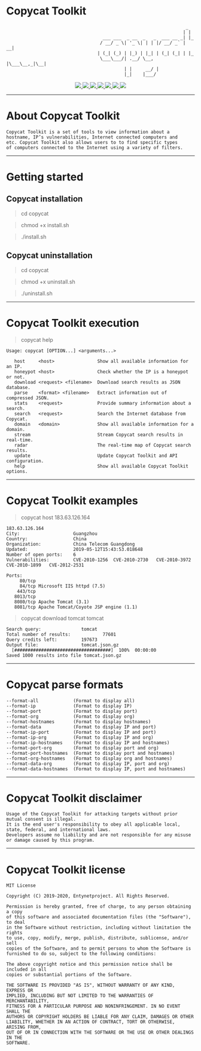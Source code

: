 # Copycat Toolkit
                                                                       _   
                                                                      | |  
                                        ___ ___  _ __  _   _  ___ __ _| |_ 
                                       / __/ _ \| '_ \| | | |/ __/ _` | __|
                                      | (_| (_) | |_) | |_| | (_| (_| | |_ 
                                       \___\___/| .__/ \__, |\___\__,_|\__|
                                                | |     __/ |              
                                                |_|    |___/         
 
<p align="center">
  <a href="http://entynetproject.simplesite.com/">
    <img src="https://img.shields.io/badge/entynetproject-Ivan%20Nikolsky-blue.svg">
  </a>
  <a href="https://github.com/entynetproject/copycat/releases">
    <img src="https://img.shields.io/github/release/entynetproject/copycat.svg">
  </a>
  <a href="https://wikipedia.org/wiki/Python_(programming_language)">
    <img src="https://img.shields.io/badge/language-python-blue.svg">
 </a>
  <a href="https://github.com/entynetproject/copycat">
      <img src="https://img.shields.io/badge/database-shodan-red.svg?maxAge=2592000">
 </a>
  <a href="https://github.com/entynetproject/copycat/issues?q=is%3Aissue+is%3Aclosed">
      <img src="https://img.shields.io/github/issues/entynetproject/copycat.svg">
  </a>
  <a href="https://github.com/entynetproject/copycat/wiki">
      <img src="https://img.shields.io/badge/wiki%20-copycat-lightgrey.svg">
 </a>
  <a href="https://twitter.com/entynetproject">
    <img src="https://img.shields.io/badge/twitter-entynetproject-blue.svg">
 </a>
</p>

***

# About Copycat Toolkit

    Copycat Toolkit is a set of tools to view information about a 
    hostname, IP’s vulnerabilities, Internet connected computers and 
    etc. Copycat Toolkit also allows users to to find specific types 
    of computers connected to the Internet using a variety of filters. 
    
***
    
# Getting started

## Copycat installation

> cd copycat

> chmod +x install.sh

> ./install.sh

## Copycat uninstallation

> cd copycat

> chmod +x uninstall.sh

> ./uninstall.sh

***

# Copycat Toolkit execution

> copycat help

    Usage: copycat [OPTION...] <arguments...>
    
       host     <host>                Show all available information for an IP.
       honeypot <host>                Check whether the IP is a honeypot or not.
       download <request> <filename>  Download search results as JSON database.
       parse    <format> <filename>   Extract information out of compressed JSON.
       stats    <request>             Provide summary information about a search.               
       search   <request>             Search the Internet database from Copycat.
       domain   <domain>              Show all available information for a domain.
       stream                         Stream Copycat search results in real-time.
       radar                          The real-time map of Copycat search results.
       update                         Update Copycat Toolkit and API configuration.
       help                           Show all available Copycat Toolkit options.
 
 ***
 
 # Copycat Toolkit examples
 
> copycat host 183.63.126.164
 
    183.63.126.164
    City:                    Guangzhou
    Country:                 China
    Organization:            China Telecom Guangdong
    Updated:                 2019-05-12T15:43:53.018648
    Number of open ports:    6
    Vulnerabilities:         CVE-2010-1256	CVE-2010-2730	CVE-2010-3972	CVE-2010-1899	CVE-2012-2531	

    Ports:
         80/tcp  
         84/tcp Microsoft IIS httpd (7.5)
        443/tcp  
       8013/tcp  
       8080/tcp Apache Tomcat (3.1)
       8081/tcp Apache Tomcat/Coyote JSP engine (1.1)
       
> copycat download tomcat tomcat

    Search query:			    tomcat
    Total number of results:            77601
    Query credits left:		    197673
    Output file:			    tomcat.json.gz
      [####################################]  100%  00:00:00
    Saved 1000 results into file tomcat.json.gz
    
***
    
# Copycat parse formats

    --format-all             (Format to display all)
    --format-ip              (Format to display IP)       
    --format-port            (Format to display port)
    --format-org             (Format to display org)
    --format-hostnames       (Format to display hostnames)
    --format-data            (Format to display IP and port)
    --format-ip-port         (Format to display IP and port)
    --format-ip-org          (Format to display IP and org)
    --format-ip-hostnames    (Format to display IP and hostnames)
    --format-port-org        (Format to display port and org)
    --format-port-hostnames  (Format to display port and hostnames)
    --format-org-hostnames   (Format to display org and hostnames)
    --format-data-org        (Format to display IP, port and org)
    --format-data-hostnames  (Format to display IP, port and hostnames)

***

# Copycat Toolkit disclaimer

    Usage of the Copycat Toolkit for attacking targets without prior mutual consent is illegal. 
    It is the end user's responsibility to obey all applicable local, state, federal, and international laws. 
    Developers assume no liability and are not responsible for any misuse or damage caused by this program.

***

# Copycat Toolkit license

    MIT License

    Copyright (C) 2019-2020, Entynetproject. All Rights Reserved.

    Permission is hereby granted, free of charge, to any person obtaining a copy
    of this software and associated documentation files (the "Software"), to deal
    in the Software without restriction, including without limitation the rights
    to use, copy, modify, merge, publish, distribute, sublicense, and/or sell
    copies of the Software, and to permit persons to whom the Software is
    furnished to do so, subject to the following conditions:

    The above copyright notice and this permission notice shall be included in all
    copies or substantial portions of the Software.

    THE SOFTWARE IS PROVIDED "AS IS", WITHOUT WARRANTY OF ANY KIND, EXPRESS OR
    IMPLIED, INCLUDING BUT NOT LIMITED TO THE WARRANTIES OF MERCHANTABILITY,
    FITNESS FOR A PARTICULAR PURPOSE AND NONINFRINGEMENT. IN NO EVENT SHALL THE
    AUTHORS OR COPYRIGHT HOLDERS BE LIABLE FOR ANY CLAIM, DAMAGES OR OTHER
    LIABILITY, WHETHER IN AN ACTION OF CONTRACT, TORT OR OTHERWISE, ARISING FROM,
    OUT OF OR IN CONNECTION WITH THE SOFTWARE OR THE USE OR OTHER DEALINGS IN THE
    SOFTWARE.
